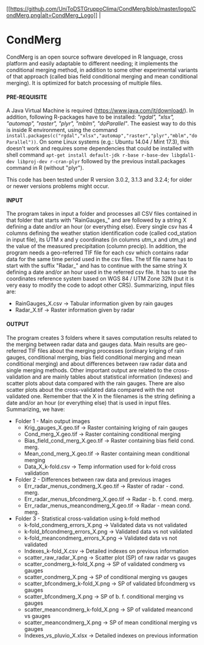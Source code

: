 [[https://github.com/UniToDSTGruppoClima/CondMerg/blob/master/logo/CondMerg.png|alt=CondMerg_Logo]] |
# CondMerg
CondMerg is an open source software developed in R language, cross platform and easily adaptable to different needing; it implements the conditional merging method, in addition to some other experimental variants of that approach (called bias field conditional merging and mean conditional merging). It is optimized for batch processing of multiple files.

#### PRE-REQUISITE
A Java Virtual Machine is required (https://www.java.com/it/download/).
In addition, following R-packages have to be installed: *"rgdal", "xlsx", "automap", "raster", "plyr", "mblm", "doParallel"*.
The easiest way to do this is inside R environment, using the command `install.packages(c("rgdal","xlsx","automap","raster","plyr","mblm","doParallel"))`.
On some Linux systems (e.g.: Ubuntu 14.04 / Mint 17.3), this doesn't work and requires some dependencies that could be installed with shell command `apt-get install default-jdk r-base r-base-dev libgdal1-dev libproj-dev r-cran-plyr` followed by the previous install.packages command in R (without "plyr").

This code has been tested under R version 3.0.2, 3.1.3 and 3.2.4; for older or newer versions problems might occur.

#### INPUT
The program takes in input a folder and processes all CSV files contained in that folder that starts with "RainGauges_" and are followed by a string X defining a date and/or an hour (or everything else). Every single csv has 4 columns defining the weather station identification code (called cod_station in input file), its UTM x and y coordinates (in columns utm_x and utm_y) and the value of the measured precipitation (column precip). In addition, the program needs a geo-referred TIF file for each csv which contains radar data for the same time period used in the csv files. The tif file name has to  start with the suffix "Radar_" and has to continue with the same string X defining a date and/or an hour used in the referred csv file. It has to use the coordinates reference system based on WGS 84 / UTM Zone 32N (but it is  very easy to modify the code to adopt other CRS).
Summarizing, input files are:
  - RainGauges_X.csv -> Tabular information given by rain gauges
  - Radar_X.tif -> Raster information given by radar

#### OUTPUT
The program creates 3 folders where it saves computation results related to the merging between radar data and gauges data. Main results are geo-referred TIF files about the merging processes (ordinary kriging of rain gauges, conditional merging, bias field conditional merging and mean conditional merging) and about differences between raw radar data and single merging methods. Other important output are related to the cross-validation and are mainly tables about statistical information (indexes) and scatter plots about data compared with the rain gauges. There are also scatter plots about the cross-validated data compared with the not validated one. Remember that the X in the filenames is the string defining a date and/or an hour (or everything else) that is used in input files.
Summarizing, we have:
- Folder 1 - Main output images
  -   Krig_gauges_X.geo.tif -> Raster containing kriging of rain gauges
  -   Cond_merg_X.geo.tif -> Raster containing conditional merging
  -   Bias_field_cond_merg_X.geo.tif -> Raster containing bias field cond. merg.
  -   Mean_cond_merg_X.geo.tif -> Raster containing mean conditional merging
  -   Data_X_k-fold.csv -> Temp information used for k-fold cross validation
- Folder 2 - Differences between raw data and previous images
  -   Err_radar_menus_condmerg_X.geo.tif -> Raster of radar - cond. merg.
  -   Err_radar_menus_bfcondmerg_X.geo.tif -> Radar - b. f. cond. merg.
  -   Err_radar_menus_meancondmerg_X.geo.tif -> Radar - mean cond. merg.
- Folder 3 - Statistical cross-validation using k-fold method
  -   k-fold_condmerg_errors_X.png -> Validated data vs not validated
  -   k-fold_bfcondmerg_errors_X.png -> Validated data vs not validated
  -   k-fold_meancondmerg_errors_X.png -> Validated data vs not validated
  -  Indexes_k-fold_X.csv -> Detailed indexes on previous information
  -   scatter_raw_radar_X.png -> Scatter plot (SP) of raw radar vs gauges
  -   scatter_condmerg_k-fold_X.png -> SP of validated condmerg vs gauges
  -   scatter_condmerg_X.png -> SP of conditional merging vs gauges
  -  scatter_bfcondmerg_k-fold_X.png -> SP of validated bfcondmerg vs gauges
  -  scatter_bfcondmerg_X.png -> SP of b. f. conditional merging vs gauges
  -  scatter_meancondmerg_k-fold_X.png -> SP of validated meancond vs gauges
  -  scatter_meancondmerg_X.png -> SP of mean conditional merging vs gauges
  -  Indexes_vs_pluvio_X.xlsx -> Detailed indexes on previous information
